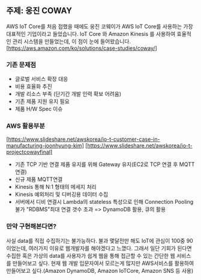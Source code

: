 ## 주제: 웅진 COWAY

AWS IoT Core를 처음 접했을 때에도 웅진 코웨이가 AWS IoT Core를 사용하는 가장 대표적인 기업이라고 들었습니다.
IoT Core 와 Amazon Kinesis 를 사용하여 효율적인 관리 시스템을 만들었는데, 이 점이 눈에 들어왔습니다.
[https://aws.amazon.com/ko/solutions/case-studies/coway/]

### 기존 문제점
- 글로벌 서비스 확장 대응
- 비용 효율화 추진 
- 개발 리소스 부족 (단기간 개발 인력 확보 어려움)
- 기존 제품 지원 유지 필요
- 제품 H/W Spec 이슈

### AWS 활용부분
[https://www.slideshare.net/awskorea/io-t-customer-case-in-manufacturing-joonhyung-kim]
[https://www.slideshare.net/awskorea/io-t-projectcowayfinal]

- 기존 TCP 기반 연결 제품 유지를 위해 Gateway 유지(EC2로 TCP 연결 후 MQTT연결)
- 신규 제품 MQTT연결
- Kinesis 통해 N:1 형태의 메세지 처리
- Kinesis 예외처리 및 디버깅용 데이터 수집 
- 서버에서 디비 연결시 Lambda의 stateless 특성으로 인해 Connection Pooling 불가 "RDBMS"최대 연결 갯수 초과 => DynamoDB 활용, 큐의 활용

### 만약 구현해본다면?
사실 data를 직접 수집하기는 불가능하다. 
불과 몇달전만 해도 IoT에 관심이 100중 90이었는데, 여러가지 이유로 웹개발자를 해야겠다고 느꼈다. 그래서 일단 기회가 된다면 수집한 혹은 가상의 data를 사용자가 쉽게 웹을 통해 접근할 수 있는 간단한 웹 서비스를 만들어보고 싶다. 
현재 웹 개발 입문자여서 모르는게 많지만 AWS서비스를 활용하여 만들어보고 싶다.(Amazon DynamoDB, Amazon IoTCore, Amazon SNS 등 사용)